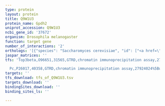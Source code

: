```yaml
---
type: protein
layout: protein
title: Q9W1U3
protein_name: Gpdh2
uniprot_accession: Q9W1U3
ncbi_gene_id: '37672'
organism: Drosophila melanogaster
function: target gene
number_of_interactions: '2'
orthologs: '[{"species": "Saccharomyces cerevisiae", "id": ["<a href=\"/protein/q00055\">Q00055</a>", "<a href=\"/protein/p41911\">P41911</a>"]}]'
jaspar_matrices: ''
tfs: 'Top3beta,O96651,31565,GTRD,chromatin immunoprecipitation assay,27924024%5Buid%5D,No

  Pc,P26017,40358,GTRD,chromatin immunoprecipitation assay,27924024%5Buid%5D,No'
targets: ''
tfs_download: tfs_of_Q9W1U3.tsv
targets_download: ''
bindingSites_download: ''
binding_sites_ls: ''

---
```

